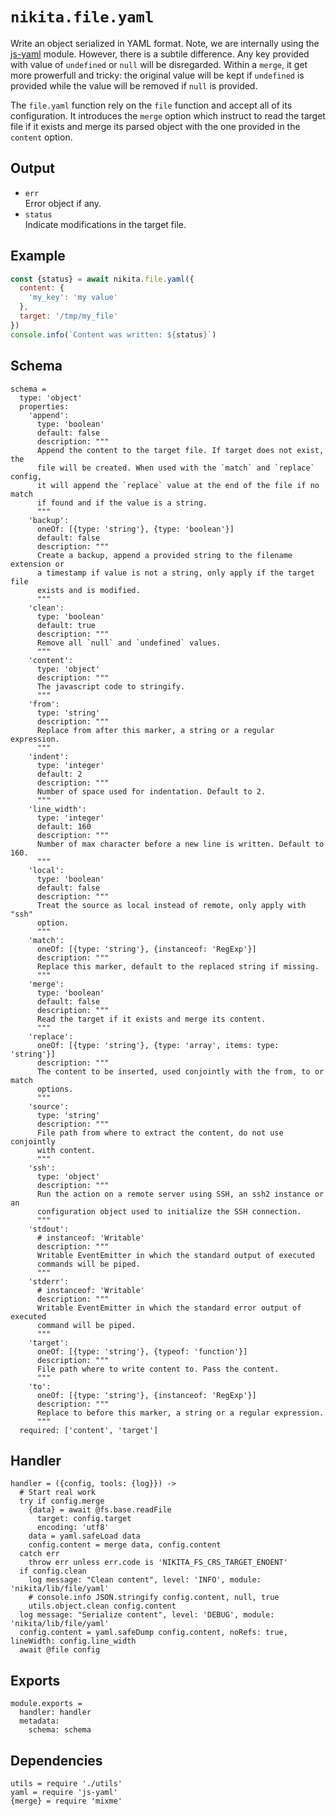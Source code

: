 
# `nikita.file.yaml`

Write an object serialized in YAML format. Note, we are internally using the [js-yaml] module.
However, there is a subtile difference. Any key provided with value of
`undefined` or `null` will be disregarded. Within a `merge`, it get more
prowerfull and tricky: the original value will be kept if `undefined` is
provided while the value will be removed if `null` is provided.

The `file.yaml` function rely on the `file` function and accept all of its
configuration. It introduces the `merge` option which instruct to read the
target file if it exists and merge its parsed object with the one
provided in the `content` option.

## Output

* `err`   
  Error object if any.
* `status`   
  Indicate modifications in the target file.

## Example

```js
const {status} = await nikita.file.yaml({
  content: {
    'my_key': 'my value'
  },
  target: '/tmp/my_file'
})
console.info(`Content was written: ${status}`)
```

## Schema

    schema =
      type: 'object'
      properties:
        'append':
          type: 'boolean'
          default: false
          description: """
          Append the content to the target file. If target does not exist, the
          file will be created. When used with the `match` and `replace` config,
          it will append the `replace` value at the end of the file if no match
          if found and if the value is a string.
          """
        'backup':
          oneOf: [{type: 'string'}, {type: 'boolean'}]
          default: false
          description: """
          Create a backup, append a provided string to the filename extension or
          a timestamp if value is not a string, only apply if the target file
          exists and is modified.
          """
        'clean':
          type: 'boolean'
          default: true
          description: """
          Remove all `null` and `undefined` values.
          """
        'content':
          type: 'object'
          description: """
          The javascript code to stringify.
          """
        'from':
          type: 'string'
          description: """
          Replace from after this marker, a string or a regular expression.
          """
        'indent':
          type: 'integer'
          default: 2
          description: """
          Number of space used for indentation. Default to 2.
          """
        'line_width':
          type: 'integer'
          default: 160
          description: """
          Number of max character before a new line is written. Default to 160.
          """
        'local':
          type: 'boolean'
          default: false
          description: """
          Treat the source as local instead of remote, only apply with "ssh"
          option.
          """
        'match':
          oneOf: [{type: 'string'}, {instanceof: 'RegExp'}]
          description: """
          Replace this marker, default to the replaced string if missing.
          """
        'merge':
          type: 'boolean'
          default: false
          description: """
          Read the target if it exists and merge its content.
          """
        'replace':
          oneOf: [{type: 'string'}, {type: 'array', items: type: 'string'}]
          description: """
          The content to be inserted, used conjointly with the from, to or match
          options.
          """
        'source':
          type: 'string'
          description: """
          File path from where to extract the content, do not use conjointly
          with content.
          """
        'ssh':
          type: 'object'
          description: """
          Run the action on a remote server using SSH, an ssh2 instance or an
          configuration object used to initialize the SSH connection.
          """
        'stdout':
          # instanceof: 'Writable'
          description: """
          Writable EventEmitter in which the standard output of executed
          commands will be piped.
          """
        'stderr':
          # instanceof: 'Writable'
          description: """
          Writable EventEmitter in which the standard error output of executed
          command will be piped.
          """
        'target':
          oneOf: [{type: 'string'}, {typeof: 'function'}]
          description: """
          File path where to write content to. Pass the content.
          """
        'to':
          oneOf: [{type: 'string'}, {instanceof: 'RegExp'}]
          description: """
          Replace to before this marker, a string or a regular expression.
          """
      required: ['content', 'target']

## Handler

    handler = ({config, tools: {log}}) ->
      # Start real work
      try if config.merge
        {data} = await @fs.base.readFile
          target: config.target
          encoding: 'utf8'
        data = yaml.safeLoad data
        config.content = merge data, config.content
      catch err
        throw err unless err.code is 'NIKITA_FS_CRS_TARGET_ENOENT'
      if config.clean
        log message: "Clean content", level: 'INFO', module: 'nikita/lib/file/yaml'
        # console.info JSON.stringify config.content, null, true
        utils.object.clean config.content
      log message: "Serialize content", level: 'DEBUG', module: 'nikita/lib/file/yaml'
      config.content = yaml.safeDump config.content, noRefs: true, lineWidth: config.line_width
      await @file config

## Exports

    module.exports =
      handler: handler
      metadata:
        schema: schema

## Dependencies

    utils = require './utils'
    yaml = require 'js-yaml'
    {merge} = require 'mixme'

[js-yaml]: https://github.com/nodeca/js-yaml
